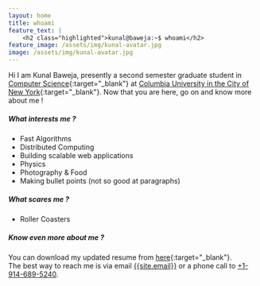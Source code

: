 ```yaml
---
layout: home
title: whoami
feature_text: |
    <h2 class="highlighted">kunal@baweja:~$ whoami</h2>
feature_image: /assets/img/kunal-avatar.jpg
image: /assets/img/kunal-avatar.jpg
---
```

Hi I am Kunal Baweja, presently a second semester graduate student in [Computer Science]({{site.columbia.cs}}){:target="_blank"} at [Columbia University in the City of New York]({{site.columbia.university}}){:target="_blank"}. Now that you are here, go on and know more about me !

##### What interests me ?
  * Fast Algorithms
  * Distributed Computing
  * Building scalable web applications
  * Physics
  * Photography & Food
  * Making bullet points (not so good at paragraphs)

##### What scares me ?
  * Roller Coasters

##### Know even more about me ?
You can download my updated resume from [here](https://github.com/bawejakunal/resume/blob/master/kunal-resume.pdf){:target="_blank"}.
<br/>
The best way to reach me is via email <a href="mailto:{{site.email}}">{{site.email}}</a> or a phone call to <a href="tel:+19146895240">+1-914-689-5240</a>.